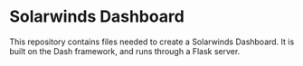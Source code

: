 <h1>Solarwinds Dashboard</h1>
<p>
	This repository contains files needed to create a Solarwinds Dashboard.
	It is built on the Dash framework, and runs through a Flask server.
</p>